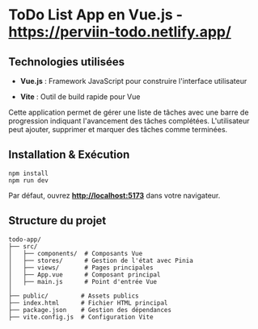 # ToDo List App en Vue.js - https://perviin-todo.netlify.app/

## Technologies utilisées

-   **Vue.js** : Framework JavaScript pour construire l'interface utilisateur
    
-   **Vite** : Outil de build rapide pour Vue
    

Cette application permet de gérer une liste de tâches avec une barre de progression indiquant l'avancement des tâches complétées. L'utilisateur peut ajouter, supprimer et marquer des tâches comme terminées.

## Installation & Exécution

```
npm install
npm run dev
```

Par défaut, ouvrez [**http://localhost:5173**](http://localhost:5173) dans votre navigateur.

## Structure du projet

```
todo-app/
├── src/
│   ├── components/  # Composants Vue
│   ├── stores/      # Gestion de l'état avec Pinia
│   ├── views/       # Pages principales
│   ├── App.vue      # Composant principal
│   ├── main.js      # Point d'entrée Vue
│
├── public/         # Assets publics
├── index.html      # Fichier HTML principal
├── package.json    # Gestion des dépendances
├── vite.config.js  # Configuration Vite
```
